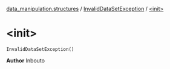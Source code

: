[data_manipulation.structures](../index.md) / [InvalidDataSetException](index.md) / [&lt;init&gt;](.)

# &lt;init&gt;

`InvalidDataSetException()`

**Author**
Inbouto

